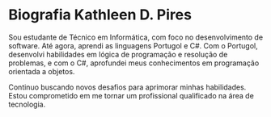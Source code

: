 # Biografia Kathleen D. Pires

Sou estudante de Técnico em Informática, com foco no desenvolvimento de software. Até agora, aprendi as linguagens Portugol e C#. Com o Portugol, desenvolvi habilidades em lógica de programação e resolução de problemas, e com o C#, aprofundei meus conhecimentos em programação orientada a objetos.

Continuo buscando novos desafios para aprimorar minhas habilidades. Estou comprometido em me tornar um profissional qualificado na área de tecnologia.
